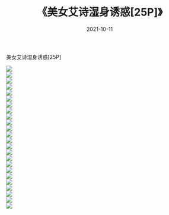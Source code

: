 ﻿---
layout: post
title:  《美女艾诗湿身诱惑[25P]》
date:   2021-10-11
img: http://img.660000.xyz/Sharelink/性感/2021/美女艾诗湿身诱惑[25P]/000.jpg
categories: [美女, 清纯, 唯美]
---

美女艾诗湿身诱惑[25P]

  ![](http://img.660000.xyz/Sharelink/性感/2021/美女艾诗湿身诱惑[25P]/001.jpg) <br> ![](http://img.660000.xyz/Sharelink/性感/2021/美女艾诗湿身诱惑[25P]/002.jpg) <br> ![](http://img.660000.xyz/Sharelink/性感/2021/美女艾诗湿身诱惑[25P]/003.jpg) <br> ![](http://img.660000.xyz/Sharelink/性感/2021/美女艾诗湿身诱惑[25P]/004.jpg) <br> ![](http://img.660000.xyz/Sharelink/性感/2021/美女艾诗湿身诱惑[25P]/005.jpg) <br> ![](http://img.660000.xyz/Sharelink/性感/2021/美女艾诗湿身诱惑[25P]/006.jpg) <br> ![](http://img.660000.xyz/Sharelink/性感/2021/美女艾诗湿身诱惑[25P]/007.jpg) <br> ![](http://img.660000.xyz/Sharelink/性感/2021/美女艾诗湿身诱惑[25P]/008.jpg) <br> ![](http://img.660000.xyz/Sharelink/性感/2021/美女艾诗湿身诱惑[25P]/009.jpg) <br> ![](http://img.660000.xyz/Sharelink/性感/2021/美女艾诗湿身诱惑[25P]/010.jpg) <br> ![](http://img.660000.xyz/Sharelink/性感/2021/美女艾诗湿身诱惑[25P]/011.jpg) <br> ![](http://img.660000.xyz/Sharelink/性感/2021/美女艾诗湿身诱惑[25P]/012.jpg) <br> ![](http://img.660000.xyz/Sharelink/性感/2021/美女艾诗湿身诱惑[25P]/013.jpg) <br> ![](http://img.660000.xyz/Sharelink/性感/2021/美女艾诗湿身诱惑[25P]/014.jpg) <br> ![](http://img.660000.xyz/Sharelink/性感/2021/美女艾诗湿身诱惑[25P]/015.jpg) <br> ![](http://img.660000.xyz/Sharelink/性感/2021/美女艾诗湿身诱惑[25P]/016.jpg) <br> ![](http://img.660000.xyz/Sharelink/性感/2021/美女艾诗湿身诱惑[25P]/017.jpg) <br> ![](http://img.660000.xyz/Sharelink/性感/2021/美女艾诗湿身诱惑[25P]/018.jpg) <br> ![](http://img.660000.xyz/Sharelink/性感/2021/美女艾诗湿身诱惑[25P]/019.jpg) <br> ![](http://img.660000.xyz/Sharelink/性感/2021/美女艾诗湿身诱惑[25P]/020.jpg) <br> ![](http://img.660000.xyz/Sharelink/性感/2021/美女艾诗湿身诱惑[25P]/021.jpg) <br> ![](http://img.660000.xyz/Sharelink/性感/2021/美女艾诗湿身诱惑[25P]/022.jpg) <br> ![](http://img.660000.xyz/Sharelink/性感/2021/美女艾诗湿身诱惑[25P]/023.jpg) <br> ![](http://img.660000.xyz/Sharelink/性感/2021/美女艾诗湿身诱惑[25P]/024.jpg) <br>